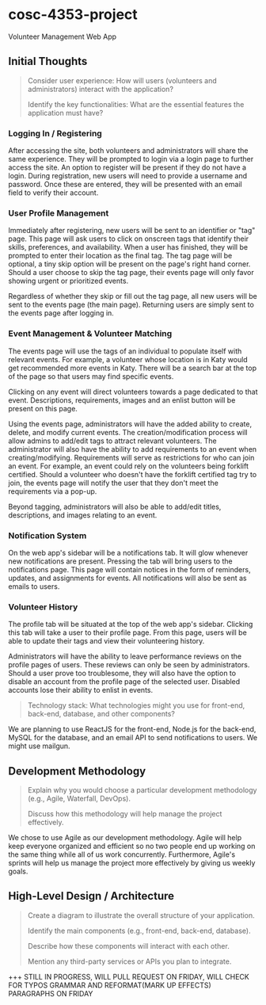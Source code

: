 # cosc-4353-project
Volunteer Management Web App

## Initial Thoughts 

> Consider user experience: How will users (volunteers and administrators) interact with the application?
> 
> Identify the key functionalities: What are the essential features the application must have?

### Logging In / Registering
After accessing the site, both volunteers and administrators will share the same experience. They will be prompted to login via a login page to further access the site.
An option to register will be present if they do not have a login. During registration, new users will need to provide a username and password. Once these are entered,
they will be presented with an email field to verify their account.

### User Profile Management
Immediately after registering, new users will be sent to an identifier or "tag" page. This page will ask users to click on onscreen tags that identify their skills, preferences, and availability. When a user has finished, they will be prompted to enter their location as the final tag. The tag page will be optional, a tiny skip option will be present on the page's right hand corner. Should a user choose to skip the tag
page, their events page will only favor showing urgent or prioritized events.

Regardless of whether they skip or fill out the tag page, all new users will be sent to the events page (the main page).
Returning users are simply sent to the events page after logging in. 

### Event Management & Volunteer Matching 
The events page will use the tags of an individual to populate itself with relevant events. For example, a volunteer whose location is in Katy would get recommended more events in Katy. There will be a search bar at the top of the page so that users may find specific events. 

Clicking on any event will direct volunteers towards a page dedicated to that event. Descriptions, requirements, images and an enlist button will be present on this page. 

Using the events page, administrators will have the added ability to create, delete, and modify current events. The creation/modification process will allow admins to add/edit tags to attract relevant volunteers.
The administrator will also have the ability to add requirements to an event when creating/modifying. Requirements will serve as restrictions for who can join an event. For example, an event could rely on the volunteers being forklift certified. Should a volunteer who doesn't have the forklift certified tag try to join, the events page will notify the user that they don't meet the requirements via a pop-up. 

Beyond tagging, administrators will also be able to add/edit titles, descriptions, and images relating to an event.

### Notification System
On the web app's sidebar will be a notifications tab. It will glow whenever new notifications are present. Pressing the tab will bring users to the notifications page. This page will contain notices in the form of reminders, updates, and assignments for events. All notifications will also be sent as emails to users. 

### Volunteer History
The profile tab will be situated at the top of the web app's sidebar. Clicking this tab will take a user to their profile page. From this page, users will be able to update their tags and view their volunteering history. 

Administrators will have the ability to leave performance reviews on the profile pages of users. These reviews can only be seen by administrators. Should a user prove too troublesome, they will also have the option to disable an account from the profile page of the selected user. Disabled accounts lose their ability to enlist in events.

> Technology stack: What technologies might you use for front-end, back-end, database, and other components?

We are planning to use ReactJS for the front-end, Node.js for the back-end, MySQL for the database, and an email API to send notifications to users. We might use mailgun.

## Development Methodology

>Explain why you would choose a particular development methodology (e.g., Agile, Waterfall, DevOps).
>
>Discuss how this methodology will help manage the project effectively.

We chose to use Agile as our development methodology. Agile will help keep everyone organized and efficient so no two people end up working on the same thing while all of us work concurrently. Furthermore, Agile's sprints will help us manage the project more effectively by giving us weekly goals.


## High-Level Design / Architecture

>Create a diagram to illustrate the overall structure of your application.
>
>Identify the main components (e.g., front-end, back-end, database).
>
>Describe how these components will interact with each other.
>
>Mention any third-party services or APIs you plan to integrate.


+++ STILL IN PROGRESS, WILL PULL REQUEST ON FRIDAY, WILL CHECK FOR TYPOS GRAMMAR AND REFORMAT(MARK UP EFFECTS) PARAGRAPHS ON FRIDAY

